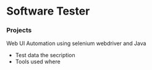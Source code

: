 # Software Tester

### Projects
Web UI Automation using selenium webdriver and Java
- Test data the secription
- Tools used where
